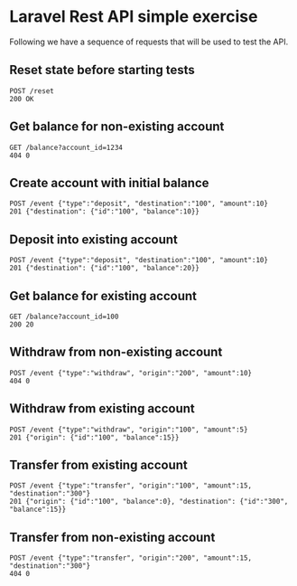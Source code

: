 # Laravel Rest API simple exercise 

Following we have a sequence of requests that will be used to test the API.

## Reset state before starting tests

```
POST /reset
200 OK
```


## Get balance for non-existing account

```
GET /balance?account_id=1234
404 0
```

## Create account with initial balance

```
POST /event {"type":"deposit", "destination":"100", "amount":10}
201 {"destination": {"id":"100", "balance":10}}
```

## Deposit into existing account

```
POST /event {"type":"deposit", "destination":"100", "amount":10}
201 {"destination": {"id":"100", "balance":20}}
```

## Get balance for existing account

```
GET /balance?account_id=100
200 20
```

## Withdraw from non-existing account

```
POST /event {"type":"withdraw", "origin":"200", "amount":10}
404 0
```

## Withdraw from existing account

```
POST /event {"type":"withdraw", "origin":"100", "amount":5}
201 {"origin": {"id":"100", "balance":15}}
```

## Transfer from existing account

```
POST /event {"type":"transfer", "origin":"100", "amount":15, "destination":"300"}
201 {"origin": {"id":"100", "balance":0}, "destination": {"id":"300", "balance":15}}
```

## Transfer from non-existing account

```
POST /event {"type":"transfer", "origin":"200", "amount":15, "destination":"300"}
404 0
```